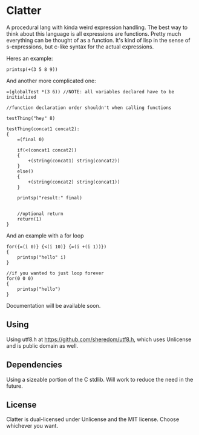 # Clatter
A procedural lang with kinda weird expression handling.
The best way to think about this language is all expressions are functions. Pretty much everything can be thought of as a function.
It's kind of lisp in the sense of s-expressions, but c-like syntax for the actual expressions.

Heres an example:
```
printsp(+(3 5 8 9))
```

And another more complicated one:
```
=(globalTest *(3 6)) //NOTE: all variables declared have to be initialized

//function declaration order shouldn't when calling functions

testThing("hey" 8)

testThing(concat1 concat2):
{
	=(final 0)

	if(<(concat1 concat2))
	{
		+(string(concat1) string(concat2))
	}
	else()
	{
		+(string(concat2) string(concat1))
	}

	printsp("result:" final)


	//optional return
	return(1)
}
```

And an example with a for loop

```
for({=(i 0)} {<(i 10)} {=(i +(i 1))})
{
	printsp("hello" i)
}

//if you wanted to just loop forever
for(0 0 0)
{
	printsp("hello")
}
```

Documentation will be available soon.

## Using
Using utf8.h at https://github.com/sheredom/utf8.h, which uses Unlicense and is public domain as well.

## Dependencies
Using a sizeable portion of the C stdlib. Will work to reduce the need in the future.

## License
Clatter is dual-licensed under Unlicense and the MIT license. Choose whichever you want.